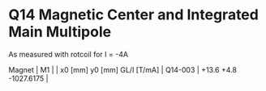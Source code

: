 Q14 Magnetic Center and Integrated Main Multipole
=================================================

As measured with rotcoil for I =  -4A

Magnet  |             M1               |
        | x0 [mm]  y0 [mm] GL/I [T/mA] |
Q14-003 |   +13.6     +4.8 -1027.6175  |
